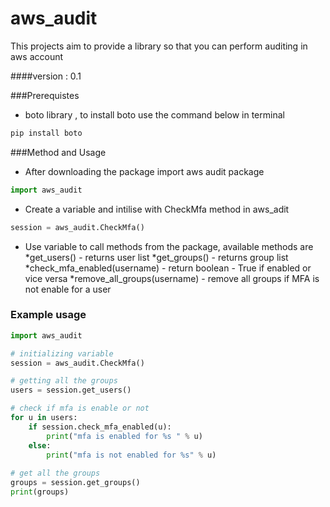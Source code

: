 # aws_audit
This projects aim to provide a library so that you can perform auditing in aws account

####version : 0.1

###Prerequistes

* boto library , to install boto use the command below in terminal
```python
pip install boto
```

###Method and Usage

* After downloading the package import aws audit package
```python
import aws_audit
```
* Create a variable and intilise with CheckMfa method in aws_adit
```python
session = aws_audit.CheckMfa()
```
* Use variable to call methods from the package, available methods are
    *get_users() - returns user list
    *get_groups() - returns group list
    *check_mfa_enabled(username) - return boolean - True if enabled or vice versa
    *remove_all_groups(username) - remove all groups if MFA is not enable for a user 
    
### Example usage

```python
import aws_audit

# initializing variable
session = aws_audit.CheckMfa()

# getting all the groups
users = session.get_users()

# check if mfa is enable or not
for u in users:
    if session.check_mfa_enabled(u):
        print("mfa is enabled for %s " % u)
    else:
        print("mfa is not enabled for %s" % u)
        
# get all the groups
groups = session.get_groups()
print(groups)
```


